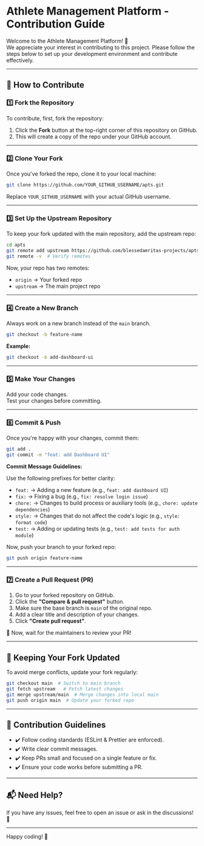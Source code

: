 # Athlete Management Platform - Contribution Guide

Welcome to the Athlete Management Platform! 🚀  
We appreciate your interest in contributing to this project. Please follow the steps below to set up your development environment and contribute effectively.

---

## 📌 How to Contribute

### 1️⃣ Fork the Repository

To contribute, first, fork the repository:

1. Click the **Fork** button at the top-right corner of this repository on GitHub.
2. This will create a copy of the repo under your GitHub account.

---

### 2️⃣ Clone Your Fork

Once you've forked the repo, clone it to your local machine:

```bash
git clone https://github.com/YOUR_GITHUB_USERNAME/apts.git
```

Replace `YOUR_GITHUB_USERNAME` with your actual GitHub username.

---

### 3️⃣ Set Up the Upstream Repository

To keep your fork updated with the main repository, add the upstream repo:

```bash
cd apts
git remote add upstream https://github.com/blessedamritas-projects/apts.git
git remote -v  # Verify remotes
```

Now, your repo has two remotes:

- `origin` → Your forked repo
- `upstream` → The main project repo

---

### 4️⃣ Create a New Branch

Always work on a new branch instead of the `main` branch.

```bash
git checkout -b feature-name
```

**Example:**

```bash
git checkout -b add-dashboard-ui
```

---

### 5️⃣ Make Your Changes

Add your code changes.  
Test your changes before committing.

---

### 6️⃣ Commit & Push

Once you're happy with your changes, commit them:

```bash
git add .
git commit -m "feat: add Dashboard UI"
```

**Commit Message Guidelines:**

Use the following prefixes for better clarity:
- `feat:` → Adding a new feature (e.g., `feat: add dashboard UI`)
- `fix:` → Fixing a bug (e.g., `fix: resolve login issue`)
- `chore:` → Changes to build process or auxiliary tools (e.g., `chore: update dependencies`)
- `style:` → Changes that do not affect the code's logic (e.g., `style: format code`)
- `test:` → Adding or updating tests (e.g., `test: add tests for auth module`)

Now, push your branch to your forked repo:

```bash
git push origin feature-name
```

---

### 7️⃣ Create a Pull Request (PR)

1. Go to your forked repository on GitHub.
2. Click the **"Compare & pull request"** button.
3. Make sure the base branch is `main` of the original repo.
4. Add a clear title and description of your changes.
5. Click **"Create pull request"**.

🚀 Now, wait for the maintainers to review your PR!

---

## 🔄 Keeping Your Fork Updated

To avoid merge conflicts, update your fork regularly:

```bash
git checkout main  # Switch to main branch
git fetch upstream   # Fetch latest changes
git merge upstream/main  # Merge changes into local main
git push origin main  # Update your forked repo
```

---

## 📜 Contribution Guidelines

- ✔️ Follow coding standards (ESLint & Prettier are enforced).
- ✔️ Write clear commit messages.
- ✔️ Keep PRs small and focused on a single feature or fix.
- ✔️ Ensure your code works before submitting a PR.

---

## 📬 Need Help?

If you have any issues, feel free to open an issue or ask in the discussions! 🎯

---

Happy coding! 🚀

